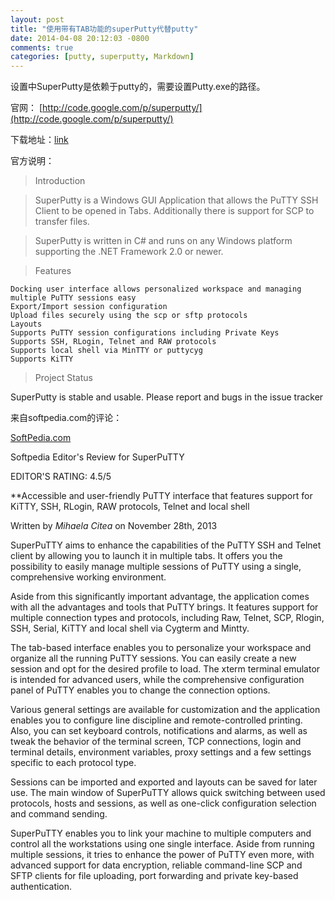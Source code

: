```yaml
---
layout: post
title: "使用带有TAB功能的superPutty代替putty"
date: 2014-04-08 20:12:03 -0800
comments: true
categories: [putty, superputty, Markdown] 
---
```


设置中SuperPutty是依赖于putty的，需要设置Putty.exe的路径。

官网： [http://code.google.com/p/superputty/](http://code.google.com/p/superputty/)

下载地址：[link](http://code.google.com/p/superputty/downloads/detail?name=SuperPutty-1.4.0.4.zip&can=2&q=)

官方说明：

>Introduction

>SuperPutty is a Windows GUI Application that allows the PuTTY SSH Client to be opened in Tabs. Additionally there is support for SCP to transfer files.

>SuperPutty is written in C# and runs on any Windows platform supporting the .NET Framework 2.0 or newer.

>Features

    Docking user interface allows personalized workspace and managing multiple PuTTY sessions easy
    Export/Import session configuration
    Upload files securely using the scp or sftp protocols
    Layouts
    Supports PuTTY session configurations including Private Keys
    Supports SSH, RLogin, Telnet and RAW protocols
    Supports local shell via MinTTY or puttycyg
    Supports KiTTY 

>Project Status

SuperPutty is stable and usable. Please report and bugs in the issue tracker 

来自softpedia.com的评论：

[SoftPedia.com](http://www.softpedia.com/get/Network-Tools/Telnet-SSH-Clients/SuperPutty.shtml)

Softpedia Editor's Review for SuperPuTTY

EDITOR'S RATING:   4.5/5

**Accessible and user-friendly PuTTY interface that features support for KiTTY, SSH, RLogin, RAW protocols, Telnet and local shell

Written by *_Mihaela Citea_* on November 28th, 2013

SuperPuTTY aims to enhance the capabilities of the PuTTY SSH and Telnet client by allowing you to launch it in multiple tabs. It offers you the possibility to easily manage multiple sessions of PuTTY using a single, comprehensive working environment.

Aside from this significantly important advantage, the application comes with all the advantages and tools that PuTTY brings. It features support for multiple connection types and protocols, including Raw, Telnet, SCP, Rlogin, SSH, Serial, KiTTY and local shell via Cygterm and Mintty.

The tab-based interface enables you to personalize your workspace and organize all the running PuTTY sessions. You can easily create a new session and opt for the desired profile to load. The xterm terminal emulator is intended for advanced users, while the comprehensive configuration panel of PuTTY enables you to change the connection options.

Various general settings are available for customization and the application enables you to configure line discipline and remote-controlled printing. Also, you can set keyboard controls, notifications and alarms, as well as tweak the behavior of the terminal screen, TCP connections, login and terminal details, environment variables, proxy settings and a few settings specific to each protocol type.

Sessions can be imported and exported and layouts can be saved for later use. The main window of SuperPuTTY allows quick switching between used protocols, hosts and sessions, as well as one-click configuration selection and command sending.

SuperPuTTY enables you to link your machine to multiple computers and control all the workstations using one single interface. Aside from running multiple sessions, it tries to enhance the power of PuTTY even more, with advanced support for data encryption, reliable command-line SCP and SFTP clients for file uploading, port forwarding and private key-based authentication.